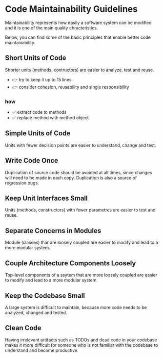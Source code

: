 # Code Maintainability Guidelines

Maintainability represents how easily a software system can be modified and it is one of the main quality chracteristics.

Below, you can find some of the basic principles that enable better code maintainability. 

## Short Units of Code

Shorter units (methods, contructors) are easier to analyze, test and reuse.

 - 👉 try to keep it up to 15 lines
 - 👉 consider cohesion, reusability and single responsibility

### how

- ✅ extract code to methods
- ✅ replace method with method object

## Simple Units of Code

Units with fewer decision points are easier to understand, change and test.

## Write Code Once

Duplication of source code should be avoided at all times, since changes will need to be made in each copy. Duplication is also a source of regression bugs.

## Keep Unit Interfaces Small

Units (methods, constructors) with fewer parametres are easier to test and reuse.

## Separate Concerns in Modules

Module (classes) thar are loosely coupled are easier to modify and lead to a more modular system.

## Couple Architecture Components Loosely

Top-level components of a ssytem that are more loosely coupled are easier to modify and lead to a more modular system.

## Keep the Codebase Small

A large system is difficult to maintain, because more code needs to be analyzed, changed and tested. 

## Clean Code

Having irrelevant artifacts such as TODOs and dead code in your codebase makes it more difficult for someone who is not familiar with the codebase to understand and become productive.